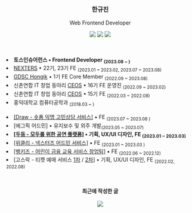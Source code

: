 <div align="center">
  
  <h3>한규진</h3>
  <p>Web Frontend Developer</p>
  <a href="https://9yujin.tistory.com" target="_blank"><img src="https://img.shields.io/badge/Devlog-4593fc?style=square&logo=GitHubSponsors&logoColor=white"/></a>
  <a href="https://9yujin.notion.site/95412db448374948b2c168135a26b719"><img src="https://img.shields.io/badge/Resume-eaeaea.svg?style=square&logo=notion&logoColor=white"/></a>
  <a href="https://dudoong.com/home"><img src="https://img.shields.io/badge/DuDoong-13E8B5.svg?style=square&logo=zalando&logoColor=white"/></a>
  
</div>
<br/>
<h2></h2>
<li><b>토스인슈어런스 • Frontend Developer <sub>(2023.08 ~ )</sub></b></li>
<li><a href="https://github.com/Nexters">NEXTERS</a> • 22기, 23기 FE <sub>(2023.01 ~ 2023.02, 2023.07 ~ 2023.08)</sub></li>
<li><a href="https://github.com/GDSC-Hongik">GDSC Hongik</a> • 1기 FE Core Member <sub>(2022.09 ~ 2023.08)</sub></li>
<li>신촌연합 IT 창업 동아리 <a href="https://github.com/CEOS-Developers">CEOS</a> • 16기 FE 운영진 <sub>(2022.09 ~ 2023.02)</sub></li>
<li>신촌연합 IT 창업 동아리 <a href="https://github.com/9yujin/CEOS-FE-15th">CEOS</a> • 15기 FE <sub>(2022.03 ~ 2022.08)</sub></li>
<li> 홍익대학교 컴퓨터공학과 <sub>(2018.03 ~ )</sub></li>
<br>
<li><a href="https://github.com/Nexters/draw-frontend">[Draw - 숏폼 익명 고민상담 서비스]</a> • FE <sub>(2023.07 ~ 2023.08 )</sub></li>
<li>[에그픽 어드민] • 유지보수 및 외주 개발<sub>(2023.05 ~ 2023.07)</sub></li>
<li><b><a href="https://github.com/Gosrock/DuDoong-Front">[두둥 - 모두를 위한 공연 플랫폼]</a> • 기획, UX/UI 디자인, FE <sub>(2023.01 ~ 2023.03)</sub></b></li>
<li><a href="https://github.com/Nexters/nexters-admin-client">[위클리 - 넥스터즈 어드민 서비스]</a> • FE <sub>(2023.01 ~ 2023.03 )</sub></li>
<li><a href="https://github.com/bankidz/bankidz-client"> [뱅키즈 - 어린이 금융 교육 서비스 창업팀]</a> • FE <sub>(2022.06 ~ 2022.12)</sub></li>
<li> [고스락 -  티켓 예매 서비스 <a href="https://github.com/Gosrock/Ticket-Front-21th">1차</a> / <a href="https://github.com/Gosrock/Ticket-Front-22th">2차</a>] • 기획, UX/UI 디자인, FE <sub> (2022.02, 2022.08)</sub></li>





<h2></h2>

<br>
<div align="center">
  <div><b>최근에 작성한 글</b></div>
  <br>
  <a href="https://9yujin.tistory.com/117"><img src="https://github-readme-tistory-card.vercel.app/api?name=9yujin&postId=117"/></a>
</div>
